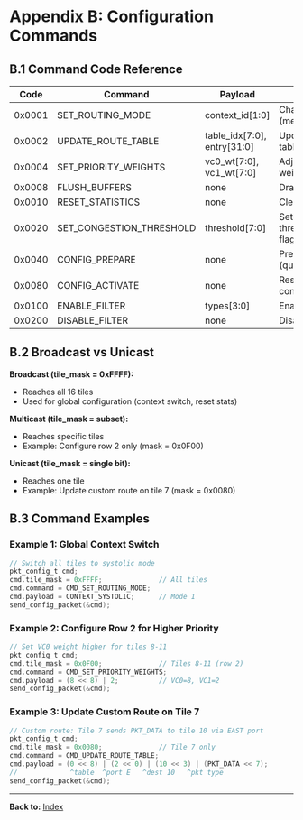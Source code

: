 # Appendix B: Configuration Commands

## B.1 Command Code Reference

| Code | Command | Payload | Description |
|------|---------|---------|-------------|
| 0x0001 | SET_ROUTING_MODE | context_id[1:0] | Change routing context (mesh/systolic/tree/custom) |
| 0x0002 | UPDATE_ROUTE_TABLE | table_idx[7:0], entry[31:0] | Update custom routing table entry |
| 0x0004 | SET_PRIORITY_WEIGHTS | vc0_wt[7:0], vc1_wt[7:0] | Adjust VC arbitration weights |
| 0x0008 | FLUSH_BUFFERS | none | Drain all router buffers |
| 0x0010 | RESET_STATISTICS | none | Clear packet counters |
| 0x0020 | SET_CONGESTION_THRESHOLD | threshold[7:0] | Set buffer occupancy threshold for congestion flag |
| 0x0040 | CONFIG_PREPARE | none | Prepare for context switch (quiesce network) |
| 0x0080 | CONFIG_ACTIVATE | none | Resume operation after context switch |
| 0x0100 | ENABLE_FILTER | types[3:0] | Enable packet type filtering |
| 0x0200 | DISABLE_FILTER | none | Disable packet type filtering |

## B.2 Broadcast vs Unicast

**Broadcast (tile_mask = 0xFFFF):**
- Reaches all 16 tiles
- Used for global configuration (context switch, reset stats)

**Multicast (tile_mask = subset):**
- Reaches specific tiles
- Example: Configure row 2 only (mask = 0x0F00)

**Unicast (tile_mask = single bit):**
- Reaches one tile
- Example: Update custom route on tile 7 (mask = 0x0080)

## B.3 Command Examples

### Example 1: Global Context Switch

```c
// Switch all tiles to systolic mode
pkt_config_t cmd;
cmd.tile_mask = 0xFFFF;              // All tiles
cmd.command = CMD_SET_ROUTING_MODE;
cmd.payload = CONTEXT_SYSTOLIC;      // Mode 1
send_config_packet(&cmd);
```

### Example 2: Configure Row 2 for Higher Priority

```c
// Set VC0 weight higher for tiles 8-11
pkt_config_t cmd;
cmd.tile_mask = 0x0F00;              // Tiles 8-11 (row 2)
cmd.command = CMD_SET_PRIORITY_WEIGHTS;
cmd.payload = (8 << 8) | 2;          // VC0=8, VC1=2
send_config_packet(&cmd);
```

### Example 3: Update Custom Route on Tile 7

```c
// Custom route: Tile 7 sends PKT_DATA to tile 10 via EAST port
pkt_config_t cmd;
cmd.tile_mask = 0x0080;              // Tile 7 only
cmd.command = CMD_UPDATE_ROUTE_TABLE;
cmd.payload = (0 << 8) | (2 << 0) | (10 << 3) | (PKT_DATA << 7);
//             ^table  ^port E   ^dest 10   ^pkt type
send_config_packet(&cmd);
```

---

**Back to:** [Index](delta_index.md)
